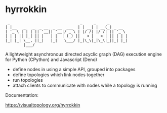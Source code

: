 # hyrrokkin

```
 _                               _     _     _
| |__   _   _  _ __  _ __  ___  | | __| | __(_) _ __
| '_ \ | | | || '__|| '__|/ _ \ | |/ /| |/ /| || '_ \
| | | || |_| || |   | |  | (_) ||   < |   < | || | | |
|_| |_| \__, ||_|   |_|   \___/ |_|\_\|_|\_\|_||_| |_|
        |___/
```

A lightweight asynchronous directed acyclic graph (DAG) execution engine for Python (CPython) and Javascript (Deno)

* define nodes in using a simple API, grouped into packages
* define topologies which link nodes together
* run topologies
* attach clients to communicate with nodes while a topology is running 

Documentation:

https://visualtopology.org/hyrrokkin


